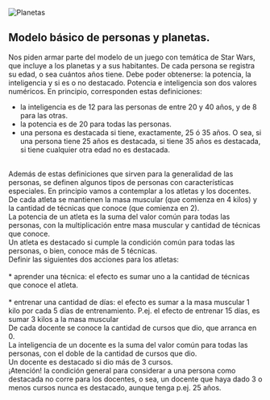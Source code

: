 ![Planetas](https://images.pexels.com/photos/17505896/pexels-photo-17505896/free-photo-of-hombre-corriendo-nebulosa.jpeg?auto=compress&cs=tinysrgb&w=1260&h=750&dpr=1)<br>

## Modelo básico de personas y planetas.

Nos piden armar parte del modelo de un juego con temática de Star Wars, que incluye a los planetas y a sus habitantes.
De cada persona se registra su edad, o sea cuántos años tiene. Debe poder obtenerse: la potencia, la inteligencia y si es o no destacado. Potencia e inteligencia son dos valores numéricos. En principio, corresponden estas definiciones:<br>
* la inteligencia es de 12 para las personas de entre 20 y 40 años, y de 8 para las otras.<br>
* la potencia es de 20 para todas las personas.<br>
* una persona es destacada si tiene, exactamente, 25 ó 35 años. O sea, si una persona tiene 25 años es destacada, si tiene 35 años es destacada, si tiene cualquier otra edad no es destacada.
<br>
Además de estas definiciones que sirven para la generalidad de las personas, se definen algunos tipos de personas con características especiales. En principio vamos a contemplar a los atletas y los docentes.<br>
De cada atleta se mantienen la masa muscular (que comienza en 4 kilos) y la cantidad de técnicas que conoce (que comienza en 2).<br>
La potencia de un atleta es la suma del valor común para todas las personas, con la multiplicación entre masa muscular y cantidad de técnicas que conoce.<br>
Un atleta es destacado si cumple la condición común para todas las personas, o bien, conoce más de 5 técnicas.<br>
Definir las siguientes dos acciones para los atletas:<br>
<br>* aprender una técnica: el efecto es sumar uno a la cantidad de técnicas que conoce el atleta.<br>
<br>* entrenar una cantidad de días: el efecto es sumar a la masa muscular 1 kilo por cada 5 días de entrenamiento. P.ej. el efecto de entrenar 15 días, es sumar 3 kilos a la masa muscular<br>
De cada docente se conoce la cantidad de cursos que dio, que arranca en 0.<br>
La inteligencia de un docente es la suma del valor común para todas las personas, con el doble de la cantidad de cursos que dio.<br>
Un docente es destacado si dio más de 3 cursos.<br>
¡Atención! la condición general para considerar a una persona como destacada no corre para los docentes, o sea, un docente que haya dado 3 o menos cursos nunca es destacado, aunque tenga p.ej. 25 años.<br>



